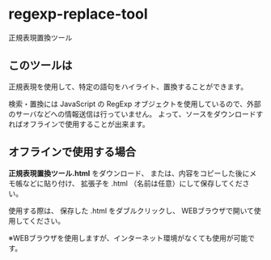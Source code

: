 # regexp-replace-tool
正規表現置換ツール

## このツールは
正規表現を使用して、特定の語句をハイライト、置換することができます。

検索・置換には JavaScript の RegExp オブジェクトを使用しているので、外部のサーバなどへの情報送信は行っていません。
よって、ソースをダウンロードすればオフラインで使用することが出来ます。

## オフラインで使用する場合
**正規表現置換ツール.html** をダウンロード、
または、内容をコピーした後にメモ帳などに貼り付け、
拡張子を .html （名前は任意）にして保存してください。

使用する際は、 保存した .html をダブルクリックし、
WEBブラウザで開いて使用してください。

※WEBブラウザを使用しますが、インターネット環境がなくても使用が可能です。
